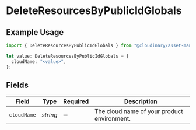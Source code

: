 # DeleteResourcesByPublicIdGlobals

## Example Usage

```typescript
import { DeleteResourcesByPublicIdGlobals } from "@cloudinary/asset-management/models/operations";

let value: DeleteResourcesByPublicIdGlobals = {
  cloudName: "<value>",
};
```

## Fields

| Field                                       | Type                                        | Required                                    | Description                                 |
| ------------------------------------------- | ------------------------------------------- | ------------------------------------------- | ------------------------------------------- |
| `cloudName`                                 | *string*                                    | :heavy_minus_sign:                          | The cloud name of your product environment. |